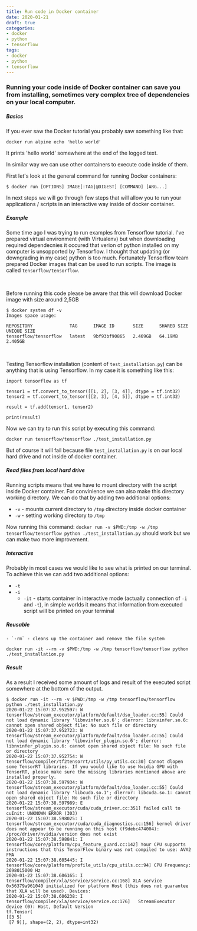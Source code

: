 ```yaml
---
title: Run code in Docker container
date: 2020-01-21
draft: true
categories:
- docker
- python
- tensorflow
tags:
- docker
- python
- tensorflow
---
```


### Running your code inside of Docker container can save you from installing, sometimes very complex tree of dependencies on your local computer.


##### Basics

If you ever saw the Docker tutorial you probably saw something like that:

`docker run alpine echo 'hello world'`

It prints 'hello world' somewhere at the end of the logged text.

In similar way we can use other containers to execute code inside of them.

First let's look at the general command for running Docker containers:  

`$ docker run [OPTIONS] IMAGE[:TAG|@DIGEST] [COMMAND] [ARG...]`

In next steps we will go through few steps that will allow you to run your applications / scripts in an interactive way inside of docker container.

##### Example

Some time ago I was trying to run examples from Tensorflow tutorial. I've prepared virtual environment (with Virtualenv) but when downloading required dependecnies it occured that verion of python installed on my computer is unsopported by Tensorflow. I thought that updating (or downgrading in my case) python is too much. Fortunately Tensorflow team prepared Docker images that can be used to run scripts. The image is called `tensorflow/tensorflow`.

<br/>

Before running this code please be aware that this will download Docker image with size around 2,5GB
```
$ docker system df -v
Images space usage:

REPOSITORY              TAG      IMAGE ID       SIZE      SHARED SIZE   UNIQUE SIZE 
tensorflow/tensorflow   latest   9bf93bf90865   2.469GB   64.19MB       2.405GB  
```

<br/>

Testing Tensorflow installation (content of `test_installation.py`) can be anything that is using Tensorflow. In my case it is something like this:

```
import tensorflow as tf

tensor1 = tf.convert_to_tensor([[1, 2], [3, 4]], dtype = tf.int32)
tensor2 = tf.convert_to_tensor([[2, 3], [4, 5]], dtype = tf.int32)

result = tf.add(tensor1, tensor2)

print(result)
```

Now we can try to run this script by executing this command:

`docker run tensorflow/tensorflow ./test_installation.py`

But of course it will fail because file `test_installation.py` is on our local hard drive and not inside of docker container.

##### Read files from local hard drive

Running scripts means that we have to mount directory with the script inside Docker container. For convinience we can also make this directory working directory. We can do that by adding two additional options:

- `-v` - mounts current directory to `/tmp` directory inside docker container  
- `-w` - setting working directory to `/tmp`  

Now running this command: `docker run -v $PWD:/tmp -w /tmp tensorflow/tensorflow python ./test_installation.py` should work but we can make two more improvement.

##### Interactive

Probably in most cases we would like to see what is printed on our terminal. To achieve this we can add two additional options:

- `-t`
- `-i`
    - `-it` - starts container in interactive mode (actually connection of `-i` and `-t`), in simple worlds it means that information from executed script will be printed on your terminal  

##### Reusable

    - `-rm` - cleans up the container and remove the file system  


`docker run -it --rm -v $PWD:/tmp -w /tmp tensorflow/tensorflow python ./test_installation.py`

##### Result

As a result I received some amount of logs and result of the executed script somewhere at the bottom of the output.
```
$ docker run -it --rm -v $PWD:/tmp -w /tmp tensorflow/tensorflow python ./test_installation.py
2020-01-22 15:07:37.952597: W tensorflow/stream_executor/platform/default/dso_loader.cc:55] Could not load dynamic library 'libnvinfer.so.6'; dlerror: libnvinfer.so.6: cannot open shared object file: No such file or directory
2020-01-22 15:07:37.952723: W tensorflow/stream_executor/platform/default/dso_loader.cc:55] Could not load dynamic library 'libnvinfer_plugin.so.6'; dlerror: libnvinfer_plugin.so.6: cannot open shared object file: No such file or directory
2020-01-22 15:07:37.952754: W tensorflow/compiler/tf2tensorrt/utils/py_utils.cc:30] Cannot dlopen some TensorRT libraries. If you would like to use Nvidia GPU with TensorRT, please make sure the missing libraries mentioned above are installed properly.
2020-01-22 15:07:38.597934: W tensorflow/stream_executor/platform/default/dso_loader.cc:55] Could not load dynamic library 'libcuda.so.1'; dlerror: libcuda.so.1: cannot open shared object file: No such file or directory
2020-01-22 15:07:38.597989: E tensorflow/stream_executor/cuda/cuda_driver.cc:351] failed call to cuInit: UNKNOWN ERROR (303)
2020-01-22 15:07:38.598025: I tensorflow/stream_executor/cuda/cuda_diagnostics.cc:156] kernel driver does not appear to be running on this host (f9debc474004): /proc/driver/nvidia/version does not exist
2020-01-22 15:07:38.598841: I tensorflow/core/platform/cpu_feature_guard.cc:142] Your CPU supports instructions that this TensorFlow binary was not compiled to use: AVX2 FMA
2020-01-22 15:07:38.605445: I tensorflow/core/platform/profile_utils/cpu_utils.cc:94] CPU Frequency: 2698015000 Hz
2020-01-22 15:07:38.606165: I tensorflow/compiler/xla/service/service.cc:168] XLA service 0x56379a961040 initialized for platform Host (this does not guarantee that XLA will be used). Devices:
2020-01-22 15:07:38.606238: I tensorflow/compiler/xla/service/service.cc:176]   StreamExecutor device (0): Host, Default Version
tf.Tensor(
[[3 5]
 [7 9]], shape=(2, 2), dtype=int32)
```

